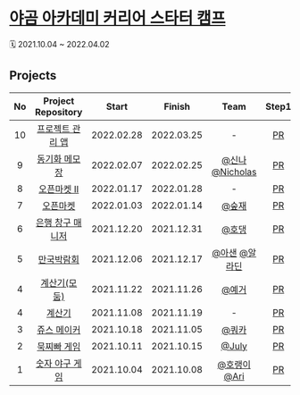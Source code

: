 # [야곰 아카데미 커리어 스타터 캠프](https://www.yagom-academy.kr/camp/career-starter) 
🗓 2021.10.04 ~ 2022.04.02   

## Projects 
| No  |  **Project Repository**      |  Start  |  Finish   |                                      Team                                         | Step1 | Step2 | Step3 | Step4 |                 Reviewer                 |
| :-: | :--------------------------: | :-------: | :-------: | :-----------------------------------------------------------------------------: | :---: | :---: | :---: | :---: | :--------------------------------------: |
|  10  | [프로젝트 관리 앱](https://github.com/ye-ha/ios-project-manager) |   2022.02.28   |   2022.03.25   | - | [PR](https://github.com/yagom-academy/ios-project-manager/pull/77) | [PR](https://github.com/yagom-academy/ios-project-manager/pull/84) | [PR](https://github.com/yagom-academy/ios-project-manager/pull/99) |    [PR](https://github.com/yagom-academy/ios-project-manager/pull/115)   | [@제이슨](https://github.com/ehgud0670) |  
|  9  | [동기화 메모장](https://github.com/ye-ha/ios-cloud-notes) |   2022.02.07   |   2022.02.25   | [@신나](https://github.com/smart8612) [@Nicholas](https://github.com/Kim-EunsooSilver) | [PR](https://github.com/yagom-academy/ios-cloud-notes/pull/83) | [PR](https://github.com/yagom-academy/ios-cloud-notes/pull/93) | [PR](https://github.com/yagom-academy/ios-cloud-notes/pull/104) |    -   | [@콘](https://github.com/protocorn93) |  
|  8  | [오픈마켓 II](https://github.com/ye-ha/ios-open-market) |   2022.01.17   |   2022.01.28   | - | [PR](https://github.com/yagom-academy/ios-open-market/pull/126) | - | - |    -   | [@찰리](https://github.com/kcharliek) |  
|  7  | [오픈마켓](https://github.com/ye-ha/ios-open-market) |   2022.01.03   |   2022.01.14   | [@숲재](https://github.com/yanghojoon) | [PR](https://github.com/yagom-academy/ios-open-market/pull/90) | [PR](https://github.com/yagom-academy/ios-open-market/pull/104) | - |    -   | [@쿠마](https://github.com/AppleCEO) |  
|  6  | [은행 창구 매니저](https://github.com/ye-ha/ios-bank-manager) |   2021.12.20   |   2021.12.31   | [@호댕](https://github.com/yanghojoon) | [PR](https://github.com/yagom-academy/ios-bank-manager/pull/110) | [PR](https://github.com/yagom-academy/ios-bank-manager/pull/121) | [PR](https://github.com/yagom-academy/ios-bank-manager/pull/132)|    -   | [@도미닉](https://github.com/AppleCEO) |   
|  5  | [만국박람회](https://github.com/ye-ha/ios-exposition-universelle) |   2021.12.06   |   2021.12.17   | [@아샌](https://github.com/ICS-Asan) [@알라딘](https://github.com/junbangg) | [PR](https://github.com/yagom-academy/ios-exposition-universelle/pull/110) | [PR](https://github.com/yagom-academy/ios-exposition-universelle/pull/122) | [PR](https://github.com/yagom-academy/ios-exposition-universelle/pull/131) |   -   | [@delma](https://github.com/delmaSong) |   
| 4 | [계산기(모둠)](https://github.com/ye-ha/ios-calculator-app) |   2021.11.22   |   2021.11.26   |   [@예거](https://github.com/Jager-yoo)   | [PR](https://github.com/yagom-academy/ios-calculator-app/pull/142) |   -   |   -   |   -   | [@흰](https://github.com/daheenallwhite) |   
| 4 | [계산기](https://github.com/ye-ha/ios-calculator-app) |   2021.11.08   |   2021.11.19   |   -   | [PR](https://github.com/yagom-academy/ios-calculator-app/pull/66) |   [PR](https://github.com/yagom-academy/ios-calculator-app/pull/104)   |   [PR](https://github.com/yagom-academy/ios-calculator-app/pull/124)   |   -   | [@흰](https://github.com/daheenallwhite) |   
|  3  | [쥬스 메이커](https://github.com/ye-ha/ios-juice-maker) |   2021.10.18   |   2021.11.05   | [@쿼카](https://github.com/Quokkaaa)  | [PR](https://github.com/yagom-academy/ios-juice-maker/pull/117) |   [PR](https://github.com/yagom-academy/ios-juice-maker/pull/131)   |   -   |   -   | [@메이슨](https://github.com/myssun0325) |   
|  2  | [묵찌빠 게임](https://github.com/ye-ha/ios-rock-paper-scissors) |   2021.10.11   |   2021.10.15   | [@July](https://github.com/July911) | [PR](https://github.com/yagom-academy/ios-rock-paper-scissors/pull/90) |   [PR](https://github.com/yagom-academy/ios-rock-paper-scissors/pull/105)   |   -   |   -   | [@Fezz](https://github.com/Fezravien) |
|  1  | [숫자 야구 게임](https://github.com/ye-ha/ios-number-baseball) |   2021.10.04   |   2021.10.08   | [@호랭이](https://github.com/horeng2) [@Ari](https://github.com/leeari95) | [PR](https://github.com/yagom-academy/ios-number-baseball/pull/49) |   -   |    -   |   -   | [@Coden](https://github.com/ictechgy) |          
